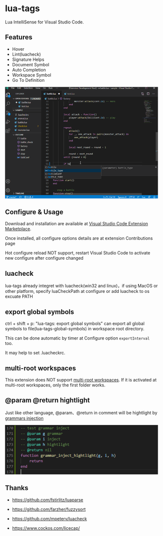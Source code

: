 # lua-tags

Lua IntelliSense for Visual Studio Code.

## Features

* Hover
* Lint(luacheck)
* Signature Helps
* Document Symbol
* Auto Completion
* Workspace Symbol
* Go To Definition

![animation](animation.gif)

## Configure & Usage
Download and installation are available at [Visual Studio Code Extension 
Marketplace](https://marketplace.visualstudio.com/items?itemName=changnet.lua-tags). 

Once installed, all configure options details are at extension Contributions page

Hot configure reload NOT support, restart Visual Studio Code to activate new 
configure after configure changed

## luacheck
lua-tags already integret with luacheck(win32 and linux)，if using MacOS or other
platform, specify luaCheckPath at configure or add luacheck to os excuate PATH

## export global symbols
ctrl + shift + p: "lua-tags: export global symbols" can export all global
symbols to file(lua-tags-global-symbols) in workspace root directory.

This can be done automatic by timer at Configure option `exportInterval` too.

It may help to set .luacheckrc.

## multi-root workspaces
This extension does NOT support [multi-root workspaces](code.visualstudio.com/docs/editor/multi-root-workspaces).
If it is activated at multi-root workspaces, only the first folder works.

## @param @return hightlight
Just like other language, @param、@return in comment will be hightlight by 
[grammars injection](https://code.visualstudio.com/api/language-extensions/syntax-highlight-guide#injection-grammars)

![grammars injection highlight](grammars_injection_highlight.png)

## Thanks
* https://github.com/fstirlitz/luaparse
* https://github.com/farzher/fuzzysort
* https://github.com/mpeterv/luacheck

* https://www.cockos.com/licecap/
